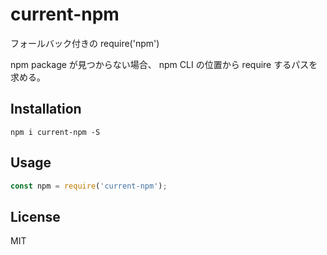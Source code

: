 # current-npm

フォールバック付きの require('npm')

npm package が見つからない場合、 npm CLI の位置から require するパスを求める。

## Installation

```
npm i current-npm -S
```

## Usage

``` javascript
const npm = require('current-npm');
```

## License

MIT
